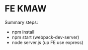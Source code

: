 # FE KMAW
Summary steps:

- npm install
- npm start (webpack-dev-server)
- node server.js (up FE use express)
